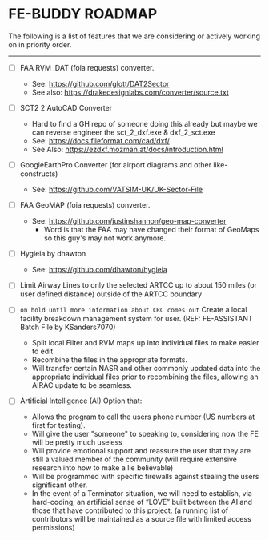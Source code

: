 # FE-BUDDY ROADMAP


The following is a list of features that we are considering or actively working on in priority order.

---

- [ ] FAA RVM .DAT (foia requests) converter.
  - See: https://github.com/glott/DAT2Sector
  - See also: https://drakedesignlabs.com/converter/source.txt

- [ ] SCT2 2 AutoCAD Converter
  - Hard to find a GH repo of someone doing this already but maybe we can reverse engineer the sct_2_dxf.exe & dxf_2_sct.exe
  - See: https://docs.fileformat.com/cad/dxf/
  - See Also: https://ezdxf.mozman.at/docs/introduction.html

- [ ] GoogleEarthPro Converter (for airport diagrams and other like-constructs)
  - See: https://github.com/VATSIM-UK/UK-Sector-File

- [ ] FAA GeoMAP (foia requests) converter.
  - See: https://github.com/justinshannon/geo-map-converter
    - Word is that the FAA may have changed their format of GeoMaps so this guy's may not work anymore.

- [ ] Hygieia by dhawton
  - See: https://github.com/dhawton/hygieia

- [ ] Limit Airway Lines to only the selected ARTCC up to about 150 miles (or user defined distance) outside of the ARTCC boundary

- [ ] `on hold until more information about CRC comes out` Create a local facility breakdown management system for user. (REF: FE-ASSISTANT Batch File by KSanders7070)
  - Split local Filter and RVM maps up into individual files to make easier to edit
  - Recombine the files in the appropriate formats.
  - Will transfer certain NASR and other commonly updated data into the appropriate individual files prior to recombining the files, allowing an AIRAC update to be seamless.

- [ ] Artificial Intelligence (AI) Option that:
  - Allows the program to call the users phone number (US numbers at first for testing).
  - Will give the user "someone" to speaking to, considering now the FE will be pretty much useless
  - Will provide emotional support and reassure the user that they are still a valued member of the community (will require extensive research into how to make a lie believable)
  - Will be programmed with specific firewalls against stealing the users significant other.
  - In the event of a Terminator situation, we will need to establish, via hard-coding, an artificial sense of “LOVE” built between the AI and those that have contributed to this project. (a running list of contributors will be maintained as a source file with limited access permissions)
